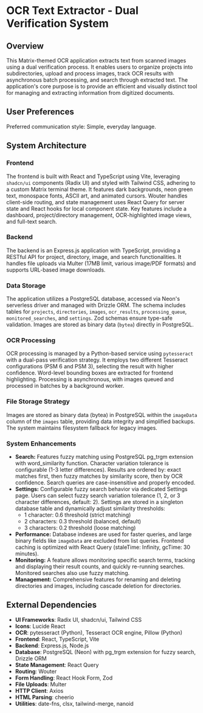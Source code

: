 # OCR Text Extractor - Dual Verification System

## Overview
This Matrix-themed OCR application extracts text from scanned images using a dual verification process. It enables users to organize projects into subdirectories, upload and process images, track OCR results with asynchronous batch processing, and search through extracted text. The application's core purpose is to provide an efficient and visually distinct tool for managing and extracting information from digitized documents.

## User Preferences
Preferred communication style: Simple, everyday language.

## System Architecture

### Frontend
The frontend is built with React and TypeScript using Vite, leveraging `shadcn/ui` components (Radix UI) and styled with Tailwind CSS, adhering to a custom Matrix terminal theme. It features dark backgrounds, neon green text, monospace fonts, ASCII art, and animated cursors. Wouter handles client-side routing, and state management uses React Query for server state and React hooks for local component state. Key features include a dashboard, project/directory management, OCR-highlighted image views, and full-text search.

### Backend
The backend is an Express.js application with TypeScript, providing a RESTful API for project, directory, image, and search functionalities. It handles file uploads via Multer (17MB limit, various image/PDF formats) and supports URL-based image downloads.

### Data Storage
The application utilizes a PostgreSQL database, accessed via Neon's serverless driver and managed with Drizzle ORM. The schema includes tables for `projects`, `directories`, `images`, `ocr_results`, `processing_queue`, `monitored_searches`, and `settings`. Zod schemas ensure type-safe validation. Images are stored as binary data (`bytea`) directly in PostgreSQL.

### OCR Processing
OCR processing is managed by a Python-based service using `pytesseract` with a dual-pass verification strategy. It employs two different Tesseract configurations (PSM 6 and PSM 3), selecting the result with higher confidence. Word-level bounding boxes are extracted for frontend highlighting. Processing is asynchronous, with images queued and processed in batches by a background worker.

### File Storage Strategy
Images are stored as binary data (bytea) in PostgreSQL within the `imageData` column of the `images` table, providing data integrity and simplified backups. The system maintains filesystem fallback for legacy images.

### System Enhancements
- **Search:** Features fuzzy matching using PostgreSQL pg_trgm extension with word_similarity function. Character variation tolerance is configurable (1-3 letter differences). Results are ordered by: exact matches first, then fuzzy matches by similarity score, then by OCR confidence. Search queries are case-insensitive and properly encoded.
- **Settings:** Configurable fuzzy search behavior via dedicated Settings page. Users can select fuzzy search variation tolerance (1, 2, or 3 character differences, default: 2). Settings are stored in a singleton database table and dynamically adjust similarity thresholds:
  - 1 character: 0.6 threshold (strict matching)
  - 2 characters: 0.3 threshold (balanced, default)
  - 3 characters: 0.2 threshold (loose matching)
- **Performance:** Database indexes are used for faster queries, and large binary fields like `imageData` are excluded from list queries. Frontend caching is optimized with React Query (staleTime: Infinity, gcTime: 30 minutes).
- **Monitoring:** A feature allows monitoring specific search terms, tracking and displaying their result counts, and quickly re-running searches. Monitored searches also use fuzzy matching.
- **Management:** Comprehensive features for renaming and deleting directories and images, including cascade deletion for directories.

## External Dependencies
*   **UI Frameworks**: Radix UI, shadcn/ui, Tailwind CSS
*   **Icons**: Lucide React
*   **OCR**: pytesseract (Python), Tesseract OCR engine, Pillow (Python)
*   **Frontend**: React, TypeScript, Vite
*   **Backend**: Express.js, Node.js
*   **Database**: PostgreSQL (Neon) with pg_trgm extension for fuzzy search, Drizzle ORM
*   **State Management**: React Query
*   **Routing**: Wouter
*   **Form Handling**: React Hook Form, Zod
*   **File Uploads**: Multer
*   **HTTP Client**: Axios
*   **HTML Parsing**: cheerio
*   **Utilities**: date-fns, clsx, tailwind-merge, nanoid